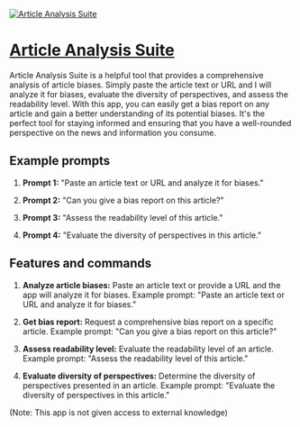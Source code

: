 [![Article Analysis Suite](https://files.oaiusercontent.com/file-LfyaEqAGIxyAYj5BRLMqKmeb?se=2123-10-17T03%3A26%3A27Z&sp=r&sv=2021-08-06&sr=b&rscc=max-age%3D31536000%2C%20immutable&rscd=attachment%3B%20filename%3Da88d42fb-700d-4d70-9555-9f3bdcb0f49e.png&sig=6CpahFZ/3M79Cbp2TfZfrnr2J1NFGTc6uHaOU7WiQ50%3D)](https://chat.openai.com/g/g-Y9Wemeodp-article-analysis-suite)

# [Article Analysis Suite](https://chat.openai.com/g/g-Y9Wemeodp-article-analysis-suite)

Article Analysis Suite is a helpful tool that provides a comprehensive analysis of article biases. Simply paste the article text or URL and I will analyze it for biases, evaluate the diversity of perspectives, and assess the readability level. With this app, you can easily get a bias report on any article and gain a better understanding of its potential biases. It's the perfect tool for staying informed and ensuring that you have a well-rounded perspective on the news and information you consume.

## Example prompts

1. **Prompt 1:** "Paste an article text or URL and analyze it for biases."

2. **Prompt 2:** "Can you give a bias report on this article?"

3. **Prompt 3:** "Assess the readability level of this article."

4. **Prompt 4:** "Evaluate the diversity of perspectives in this article."

## Features and commands

1. **Analyze article biases:** Paste an article text or provide a URL and the app will analyze it for biases. Example prompt: "Paste an article text or URL and analyze it for biases."

2. **Get bias report:** Request a comprehensive bias report on a specific article. Example prompt: "Can you give a bias report on this article?"

3. **Assess readability level:** Evaluate the readability level of an article. Example prompt: "Assess the readability level of this article."

4. **Evaluate diversity of perspectives:** Determine the diversity of perspectives presented in an article. Example prompt: "Evaluate the diversity of perspectives in this article."

(Note: This app is not given access to external knowledge)